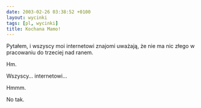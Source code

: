 ```yaml
---
date: 2003-02-26 03:38:52 +0100
layout: wycinki
tags: [pl, wycinki]
title: Kochana Mamo!
---
```


Pytałem, i wszyscy moi internetowi znajomi uważają, że nie ma nic złego w pracowaniu do trzeciej nad ranem.

Hm.

Wszyscy… internetowi…

Hmmm.

No tak.
